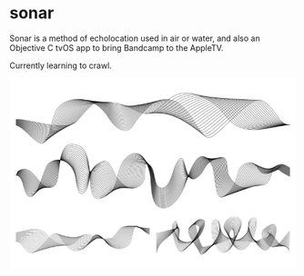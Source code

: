 # sonar

Sonar is a method of echolocation used in air or water, and also an Objective C tvOS app to bring Bandcamp to the AppleTV.

Currently learning to crawl.

![sonar](sound-waves.jpeg) 
